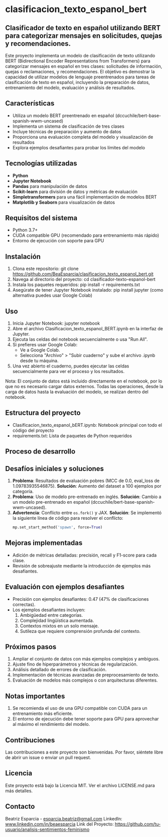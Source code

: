 # clasificacion_texto_espanol_bert
## Clasificador de texto en español utilizando BERT para categorizar mensajes en solicitudes, quejas y recomendaciones.

Este proyecto implementa un modelo de clasificación de texto utilizando BERT (Bidirectional Encoder Representations from Transformers) para categorizar mensajes en español en tres clases: solicitudes de información, quejas o reclamaciones, y recomendaciones. El objetivo es demostrar la capacidad de utilizar modelos de lenguaje preentrenados para tareas de clasificación de texto en español, incluyendo la preparación de datos, entrenamiento del modelo, evaluación y análisis de resultados.

## Características

- Utiliza un modelo BERT preentrenado en español (dccuchile/bert-base-spanish-wwm-uncased)
- Implementa un sistema de clasificación de tres clases
- Incluye técnicas de preparación y aumento de datos
- Proporciona una evaluación completa del modelo y visualización de resultados
- Explora ejemplos desafiantes para probar los límites del modelo

## Tecnologías utilizadas

- **Python**
- **Jupyter Notebook**
- **Pandas** para manipulación de datos
- **Scikit-learn** para división de datos y métricas de evaluación
- **Simpletransformers** para una fácil implementación de modelos BERT
- **Matplotlib y Seaborn** para visualización de datos

## Requisitos del sistema

- Python 3.7+
- CUDA compatible GPU (recomendado para entrenamiento más rápido)
- Entorno de ejecución con soporte para GPU

## Instalación

1. Clona este repositorio:
   git clone https://github.com/BeaEsparcia/clasificacion_texto_espanol_bert.git
2. Navega al directorio del proyecto:
   cd clasificador-texto-espanol-bert
3. Instala los paquetes requeridos:
   pip install -r requirements.txt
4. Asegúrate de tener Jupyter Notebook instalado: 
   pip install jupyter (como alternativa puedes usar Google Colab)

## Uso

1. Inicia Jupyter Notebook:
   jupyter notebook
2. Abre el archivo Clasificacion_texto_espanol_BERT.ipynb en la interfaz de Jupyter.
3. Ejecuta las celdas del notebook secuencialmente o usa "Run All".
4. Si prefieres usar Google Colab:
   - Ve a Google Colab.
   - Selecciona "Archivo" > "Subir cuaderno" y sube el archivo .ipynb desde tu máquina.
5. Una vez abierto el cuaderno, puedes ejecutar las celdas secuencialmente para ver el proceso y los resultados.

Nota: El conjunto de datos está incluido directamente en el notebook, por lo que no es necesario cargar datos externos. Todas las operaciones, desde la carga de datos hasta la evaluación del modelo, se realizan dentro del notebook.

## Estructura del proyecto

- Clasificacion_texto_espanol_bERT.ipynb: Notebook principal con todo el código del proyecto
- requirements.txt: Lista de paquetes de Python requeridos

## Proceso de desarrollo

## Desafíos iniciales y soluciones

1. **Problema**: Resultados de evaluación pobres (MCC de 0.0, eval_loss de 1.09783935546875).
   **Solución**: Aumento del dataset a 100 ejemplos por categoría.
2. **Problema**: Uso de modelo pre-entrenado en inglés.
   **Solución**: Cambio a un modelo pre-entrenado en español (dccuchile/bert-base-spanish-wwm-uncased).
3. **Advertencia**: Conflicto entre `os.fork()` y JAX.
   **Solución**: Se implementó la siguiente línea de código para resolver el conflicto:
   ```python
   mp.set_start_method('spawn', force=True)

## Mejoras implementadas

- Adición de métricas detalladas: precisión, recall y F1-score para cada clase.
- Revisión de sobreajuste mediante la introducción de ejemplos más desafiantes.

## Evaluación con ejemplos desafiantes

- Precisión con ejemplos desafiantes: 0.47 (47% de clasificaciones correctas).
- Los ejemplos desafiantes incluyen:
     1. Ambigüedad entre categorías.
     2. Complejidad lingüística aumentada.
     3. Contextos mixtos en un solo mensaje.
     4. Sutileza que requiere comprensión profunda del contexto.

## Próximos pasos

1. Ampliar el conjunto de datos con más ejemplos complejos y ambiguos.
2. Ajuste fino de hiperparámetros y técnicas de regularización.
3. Análisis detallado de errores de clasificación.
4. Implementación de técnicas avanzadas de preprocesamiento de texto.
5. Evaluación de modelos más complejos o con arquitecturas diferentes.

## Notas importantes

1. Se recomienda el uso de una GPU compatible con CUDA para un entrenamiento más eficiente.
2. El entorno de ejecución debe tener soporte para GPU para aprovechar al máximo el rendimiento del modelo.

## Contribuciones

Las contribuciones a este proyecto son bienvenidas. Por favor, siéntete libre de abrir un issue o enviar un pull request.

## Licencia

Este proyecto está bajo la Licencia MIT. Ver el archivo LICENSE.md para más detalles.

## Contacto

Beatriz Esparcia - esparcia.beatriz@gmail.com
LinkedIn: www.linkedin.com/in/beaesparcia
Link del Proyecto: https://github.com/tu-usuario/analisis-sentimientos-feminismo


   






